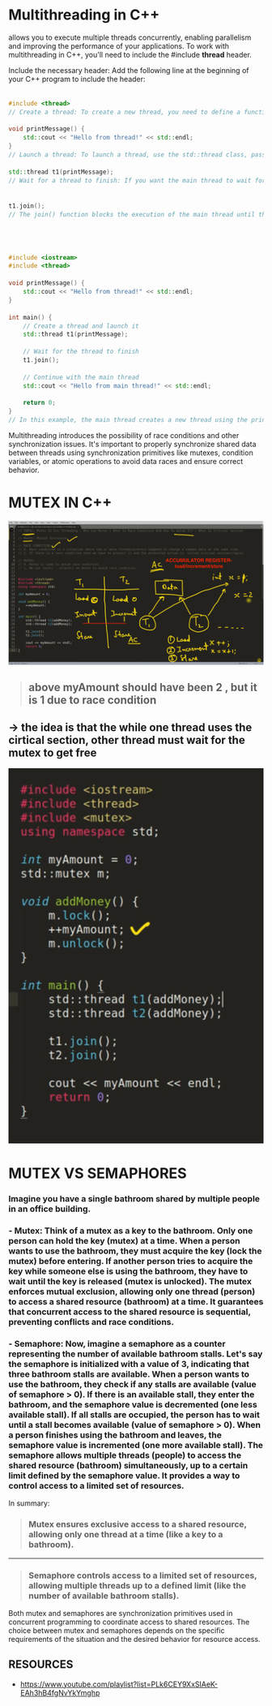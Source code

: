 # Multithreading in C++
allows you to execute multiple threads concurrently, enabling parallelism and improving the performance of your applications. To work with multithreading in C++, you'll need to include the  #include __thread__ header.


Include the necessary header: Add the following line at the beginning of your C++ program to include the __<thread>__ header:

```cpp

#include <thread>
// Create a thread: To create a new thread, you need to define a function or lambda that will be executed concurrently. Here's an example of a function that prints a message:

void printMessage() {
    std::cout << "Hello from thread!" << std::endl;
}
// Launch a thread: To launch a thread, use the std::thread class, passing the function or lambda as a parameter. Here's how you can launch a thread:

std::thread t1(printMessage);
// Wait for a thread to finish: If you want the main thread to wait for the spawned thread to finish its execution, use the join() function on the thread object. Here's how you can wait for the thread to finish:


t1.join();
// The join() function blocks the execution of the main thread until the specified thread finishes.




#include <iostream>
#include <thread>

void printMessage() {
    std::cout << "Hello from thread!" << std::endl;
}

int main() {
    // Create a thread and launch it
    std::thread t1(printMessage);

    // Wait for the thread to finish
    t1.join();

    // Continue with the main thread
    std::cout << "Hello from main thread!" << std::endl;

    return 0;
}
// In this example, the main thread creates a new thread using the printMessage() function and waits for it to finish using join(). Once the spawned thread completes, the main thread continues execution and prints its own message.
```

Multithreading introduces the possibility of race conditions and other synchronization issues. It's important to properly synchronize shared data between threads using synchronization primitives like mutexes, condition variables, or atomic operations to avoid data races and ensure correct behavior.

# MUTEX IN C++
![](./images/2023-07-05-16-45-46.png)
> ## above myAmount should have been 2 , but it is 1 due to race condition

## -> the idea is that the while one thread uses the cirtical section, other thread must wait for the mutex to get free
![](./images/2023-07-05-16-56-01.png)


# MUTEX VS SEMAPHORES
### Imagine you have a single bathroom shared by multiple people in an office building.

### - Mutex: Think of a mutex as a key to the bathroom. Only one person can hold the key (mutex) at a time. When a person wants to use the bathroom, they must acquire the key (lock the mutex) before entering. If another person tries to acquire the key while someone else is using the bathroom, they have to wait until the key is released (mutex is unlocked). The mutex enforces mutual exclusion, allowing only one thread (person) to access a shared resource (bathroom) at a time. It guarantees that concurrent access to the shared resource is sequential, preventing conflicts and race conditions.

### - Semaphore: Now, imagine a semaphore as a counter representing the number of available bathroom stalls. Let's say the semaphore is initialized with a value of 3, indicating that three bathroom stalls are available. When a person wants to use the bathroom, they check if any stalls are available (value of semaphore > 0). If there is an available stall, they enter the bathroom, and the semaphore value is decremented (one less available stall). If all stalls are occupied, the person has to wait until a stall becomes available (value of semaphore > 0). When a person finishes using the bathroom and leaves, the semaphore value is incremented (one more available stall). The semaphore allows multiple threads (people) to access the shared resource (bathroom) simultaneously, up to a certain limit defined by the semaphore value. It provides a way to control access to a limited set of resources.

In summary:

> ### Mutex ensures exclusive access to a shared resource, allowing only one thread at a time (like a key to a bathroom).
---
> ### Semaphore controls access to a limited set of resources, allowing multiple threads up to a defined limit (like the number of available bathroom stalls).
Both mutex and semaphores are synchronization primitives used in concurrent programming to coordinate access to shared resources. The choice between mutex and semaphores depends on the specific requirements of the situation and the desired behavior for resource access.

## RESOURCES
- https://www.youtube.com/playlist?list=PLk6CEY9XxSIAeK-EAh3hB4fgNvYkYmghp
